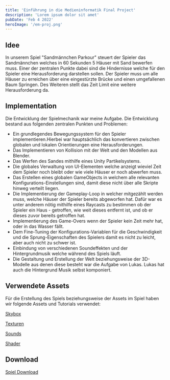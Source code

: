 ```yaml
---
title: 'Einführung in die Medieninformatik Final Project'
description: 'Lorem ipsum dolor sit amet'
pubDate: 'Feb 4 2022'
heroImage: '/em-proj.png'
---
```


## Idee

In unserem Spiel "Sandmännchen Parkour" steuert der Spieler das Sandmännchen welches in 60 Sekunden 5 Häuser mit Sand bewerfen muss. Einer der zentralen Punkte dabei sind die Hindernisse welche für den Spieler eine Herausforderung darstellen sollen. Der Spieler muss um alle Häuser zu erreichen über eine eingestürzte Brücke und einen umgefallenen Baum Springen. Des Weiteren stellt das Zeit Limit eine weitere Herausforderung da. 

## Implementation

Die Entwicklung der Spielmechanik war meine Aufgabe. Die Entwicklung bestand aus folgenden zentralen Punkten und Problemen:

- Ein grundlegendes Bewegungssystem für den Spieler implementieren.Hierbei war hauptsächlich das konvertieren zwischen globalen und lokalen Orientierungen eine Herausforderungen.
- Das Implementieren von Kollision mit der Welt und den Modellen aus Blender.
- Das Werfen des Sandes mithilfe eines Unity Partikelsystems.
- Die globales Verwaltung von UI-Elementen welche anzeigt wieviel Zeit dem Spieler noch bleibt oder wie viele Häuser er noch abwerfen muss.
- Das Erstellen eines globalen GameObjects in welchem alle relevanten Konfigurations-Einstellungen sind, damit diese nicht über alle Skripte hinweg verteilt liegen.
- Die Implementierung der Gameplay-Loop in welcher mitgezählt werden muss, welche Häuser der Spieler bereits abgeworfen hat. Dafür war es unter anderem nötig mithilfe eines Raycasts zu bestimmen ob der Spieler ein Haus - getroffen, wie weit dieses entfernt ist, und ob er dieses zuvor bereits getroffen hat.
- Implementierung des Game-Overs wenn der Spieler kein Zeit mehr hat, oder in das Wasser fällt.
- Dem Fine-Tuning der Konfigurations-Variablen für die Geschwindigkeit und die Sprung-Eigenschaften des Spielers damit es nicht zu leicht, aber auch nicht zu schwer ist.
- Einbindung von verschiedenen Soundeffekten und der Hintergrundmusik welche während des Spiels läuft.
- Die Gestaltung und Erstellung der Welt beziehungsweise der 3D-Modelle aus denen diese besteht war die Aufgabe von Lukas. Lukas hat auch die Hintergrund Musik selbst komponiert.

## Verwendete Assets

Für die Erstellung des Spiels beziehungsweise der Assets im Spiel haben wir folgende Assets und Tutorials verwendet:

[Skybox](https://assetstore.unity.com/packages/2d/textures-materials/sky/fantasy-skybox-free-18353)

[Texturen](https://assetstore.unity.com/packages/3d/environments/landscapes/terrain-sample-asset-pack-145808)

[Sounds](https://www.zapsplat.com/)

[Shader](https://www.youtube.com/watch?v=Vg0L9aCRWPE)

## Download

[Spiel Download](https://mega.nz/file/MJUBDATI#ktdVu2vcSgtgUM4q2VK_83ic1LM5xl2QfAkf0rmkSLg)
